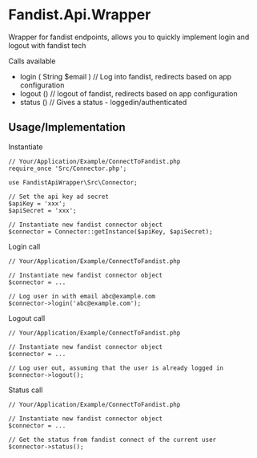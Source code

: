 Fandist.Api.Wrapper
===================

Wrapper for fandist endpoints, allows you to quickly implement login and logout with fandist tech

Calls available
 - login ( String $email ) // Log into fandist, redirects based on app configuration
 - logout () // logout of fandist, redirects based on app configuration
 - status () // Gives a status - loggedin/authenticated

Usage/Implementation
--------------------

Instantiate
```
// Your/Application/Example/ConnectToFandist.php
require_once 'Src/Connector.php';

use FandistApiWrapper\Src\Connector;

// Set the api key ad secret
$apiKey = 'xxx';
$apiSecret = 'xxx';

// Instantiate new fandist connector object
$connector = Connector::getInstance($apiKey, $apiSecret);
```

Login call
```
// Your/Application/Example/ConnectToFandist.php

// Instantiate new fandist connector object
$connector = ...

// Log user in with email abc@example.com
$connector->login('abc@example.com');
```

Logout call
```
// Your/Application/Example/ConnectToFandist.php

// Instantiate new fandist connector object
$connector = ...

// Log user out, assuming that the user is already logged in
$connector->logout();
```

Status call
```
// Your/Application/Example/ConnectToFandist.php

// Instantiate new fandist connector object
$connector = ...

// Get the status from fandist connect of the current user
$connector->status();
```